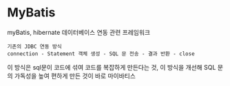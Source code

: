 # MyBatis
myBatis, hibernate 데이터베이스 연동 관련 프레임워크
```
기존의 JDBC 연동 방식
connection - Statement 객체 생성 - SQL 문 전송 - 결과 반환 - close
```
이 방식은 sql문이 코드에 섞여 코드를 복잡하게 만든다는 것, 이 방식을 개선해 SQL 문의 가독성을 높여
편하게 만든 것이 바로 마이바티스

